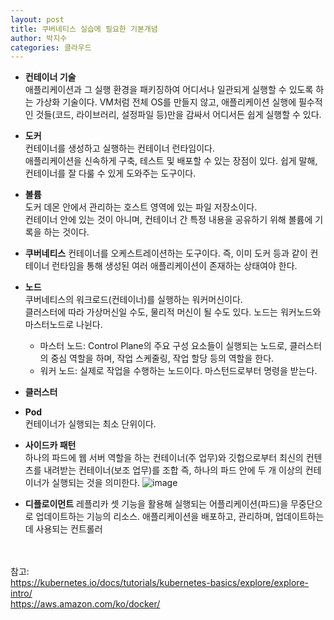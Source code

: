 ```yaml
---
layout: post
title: 쿠버네티스 실습에 필요한 기본개념
author: 박지수
categories: 클라우드
---
```

- **컨테이너 기술**  
  애플리케이션과 그 실행 환경을 패키징하여 어디서나 일관되게 실행할 수 있도록 하는 가상화 기술이다.
  VM처럼 전체 OS를 만들지 않고, 애플리케이션 실행에 필수적인 것들(코드, 라이브러리, 설정파일 등)만을 감싸서 어디서든 쉽게 실행할 수 있다.

- **도커**  
  컨테이너를 생성하고 실행하는 컨테이너 런타임이다.  
  애플리케이션을 신속하게 구축, 테스트 및 배포할 수 있는 장점이 있다.
  쉽게 말해, 컨테이너를 잘 다룰 수 있게 도와주는 도구이다.
  

- **볼륨**  
  도커 데몬 안에서 관리하는 호스트 영역에 있는 파일 저장소이다.   
  컨테이너 안에 있는 것이 아니며, 컨테이너 간 특정 내용을 공유하기 위해 볼륨에 기록을 하는 것이다.

- **쿠버네티스**
  컨테이너를 오케스트레이션하는 도구이다.
  즉, 이미 도커 등과 같이 컨테이너 런타임을 통해 생성된 여러 애플리케이션이 존재하는 상태여야 한다.  

- **노드**  
  쿠버네티스의 워크로드(컨테이너)를 실행하는 워커머신이다.  
  클러스터에 따라 가상머신일 수도, 물리적 머신이 될 수도 있다. 
  노드는 워커노드와 마스터노드로 나뉜다.
  - 마스터 노드: Control Plane의 주요 구성 요소들이 실행되는 노드로, 클러스터의 중심 역할을 하며, 작업 스케줄링, 작업 할당 등의 역할을 한다.
  - 워커 노드: 실제로 작업을 수행하는 노드이다. 마스턴드로부터 명령을 받는다.  

- **클러스터**  
  

- **Pod**  
  컨테이너가 실행되는 최소 단위이다.

- **사이드카 패턴**  
  하나의 파드에 웹 서버 역할을 하는 컨테이너(주 업무)와 깃헙으로부터 최신의 컨텐츠를 내려받는 컨테이너(보조 업무)를 조합
  즉, 하나의 파드 안에 두 개 이상의 컨테이너가 실행되는 것을 의미한다.
  ![image](https://github.com/user-attachments/assets/f96e7832-6846-4670-80c0-ebfa659969aa)

- **디플로이먼트**
  레플리카 셋 기능을 활용해 실행되는 어플리케이션(파드)을 무중단으로 업데이트하는 기능의 리소스.
  애플리케이션을 배포하고, 관리하며, 업데이트하는 데 사용되는 컨트롤러

<br/><br/>
참고:  
https://kubernetes.io/docs/tutorials/kubernetes-basics/explore/explore-intro/  
https://aws.amazon.com/ko/docker/
